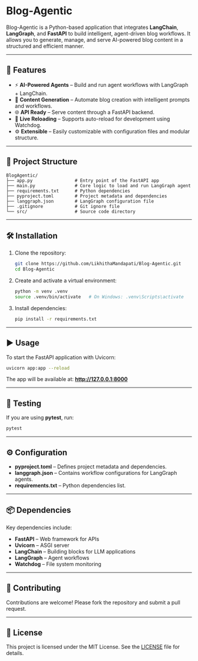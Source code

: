 # Blog-Agentic

Blog-Agentic is a Python-based application that integrates **LangChain**, **LangGraph**, and **FastAPI** to build intelligent, agent-driven blog workflows. It allows you to generate, manage, and serve AI-powered blog content in a structured and efficient manner.

---

## 🚀 Features

- ⚡ **AI-Powered Agents** – Build and run agent workflows with LangGraph + LangChain.
- 📝 **Content Generation** – Automate blog creation with intelligent prompts and workflows.
- 🌐 **API Ready** – Serve content through a FastAPI backend.
- 🔄 **Live Reloading** – Supports auto-reload for development using Watchdog.
- ⚙️ **Extensible** – Easily customizable with configuration files and modular structure.

---

## 📂 Project Structure

```
BlogAgentic/
├── app.py                # Entry point of the FastAPI app
├── main.py               # Core logic to load and run LangGraph agent
├── requirements.txt      # Python dependencies
├── pyproject.toml        # Project metadata and dependencies
├── langgraph.json        # LangGraph configuration file
├── .gitignore            # Git ignore file
└── src/                  # Source code directory
```

---

## 🛠️ Installation

1. Clone the repository:
   ```bash
   git clone https://github.com/LikhithaMandapati/Blog-Agentic.git
   cd Blog-Agentic
   ```

2. Create and activate a virtual environment:
   ```bash
   python -m venv .venv
   source .venv/bin/activate   # On Windows: .venv\Scripts\activate
   ```

3. Install dependencies:
   ```bash
   pip install -r requirements.txt
   ```

---

## ▶️ Usage

To start the FastAPI application with Uvicorn:

```bash
uvicorn app:app --reload
```

The app will be available at: **http://127.0.0.1:8000**

---

## 🧪 Testing

If you are using **pytest**, run:

```bash
pytest
```

---

## ⚙️ Configuration

- **pyproject.toml** – Defines project metadata and dependencies.
- **langgraph.json** – Contains workflow configurations for LangGraph agents.
- **requirements.txt** – Python dependencies list.

---

## 📦 Dependencies

Key dependencies include:
- **FastAPI** – Web framework for APIs
- **Uvicorn** – ASGI server
- **LangChain** – Building blocks for LLM applications
- **LangGraph** – Agent workflows
- **Watchdog** – File system monitoring

---

## 🤝 Contributing

Contributions are welcome! Please fork the repository and submit a pull request.

---

## 📄 License

This project is licensed under the MIT License. See the [LICENSE](LICENSE) file for details.

